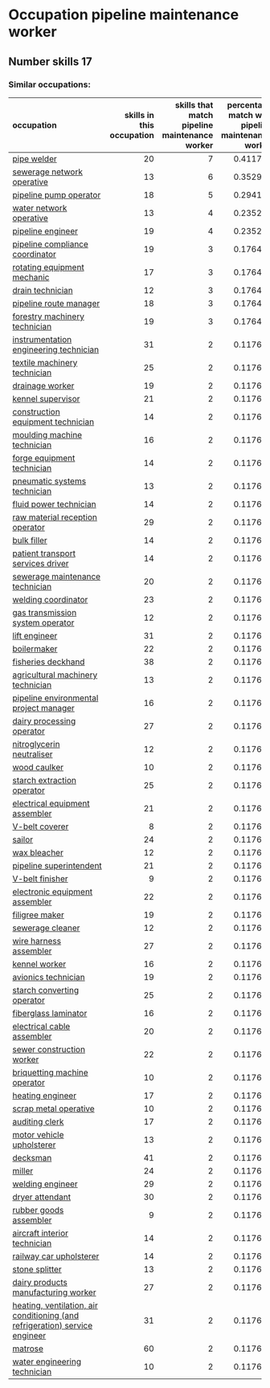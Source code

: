 # Occupation pipeline maintenance worker
## Number skills 17
### Similar occupations:
| occupation                                                                                                                                                    |   skills in this occupation |   skills that match pipeline maintenance worker |   percentage match with pipeline maintenance worker |   skills not in pipeline maintenance worker |
|:--------------------------------------------------------------------------------------------------------------------------------------------------------------|----------------------------:|------------------------------------------------:|----------------------------------------------------:|--------------------------------------------:|
| [pipe welder](pipe_welder.md)                                                                                                                                 |                          20 |                                               7 |                                            0.411765 |                                          13 |
| [sewerage network operative](sewerage_network_operative.md)                                                                                                   |                          13 |                                               6 |                                            0.352941 |                                           7 |
| [pipeline pump operator](pipeline_pump_operator.md)                                                                                                           |                          18 |                                               5 |                                            0.294118 |                                          13 |
| [water network operative](water_network_operative.md)                                                                                                         |                          13 |                                               4 |                                            0.235294 |                                           9 |
| [pipeline engineer](pipeline_engineer.md)                                                                                                                     |                          19 |                                               4 |                                            0.235294 |                                          15 |
| [pipeline compliance coordinator](pipeline_compliance_coordinator.md)                                                                                         |                          19 |                                               3 |                                            0.176471 |                                          16 |
| [rotating equipment mechanic](rotating_equipment_mechanic.md)                                                                                                 |                          17 |                                               3 |                                            0.176471 |                                          14 |
| [drain technician](drain_technician.md)                                                                                                                       |                          12 |                                               3 |                                            0.176471 |                                           9 |
| [pipeline route manager](pipeline_route_manager.md)                                                                                                           |                          18 |                                               3 |                                            0.176471 |                                          15 |
| [forestry machinery technician](forestry_machinery_technician.md)                                                                                             |                          19 |                                               3 |                                            0.176471 |                                          16 |
| [instrumentation engineering technician](instrumentation_engineering_technician.md)                                                                           |                          31 |                                               2 |                                            0.117647 |                                          29 |
| [textile machinery technician](textile_machinery_technician.md)                                                                                               |                          25 |                                               2 |                                            0.117647 |                                          23 |
| [drainage worker](drainage_worker.md)                                                                                                                         |                          19 |                                               2 |                                            0.117647 |                                          17 |
| [kennel supervisor](kennel_supervisor.md)                                                                                                                     |                          21 |                                               2 |                                            0.117647 |                                          19 |
| [construction equipment technician](construction_equipment_technician.md)                                                                                     |                          14 |                                               2 |                                            0.117647 |                                          12 |
| [moulding machine technician](moulding_machine_technician.md)                                                                                                 |                          16 |                                               2 |                                            0.117647 |                                          14 |
| [forge equipment technician](forge_equipment_technician.md)                                                                                                   |                          14 |                                               2 |                                            0.117647 |                                          12 |
| [pneumatic systems technician](pneumatic_systems_technician.md)                                                                                               |                          13 |                                               2 |                                            0.117647 |                                          11 |
| [fluid power technician](fluid_power_technician.md)                                                                                                           |                          14 |                                               2 |                                            0.117647 |                                          12 |
| [raw material reception operator](raw_material_reception_operator.md)                                                                                         |                          29 |                                               2 |                                            0.117647 |                                          27 |
| [bulk filler](bulk_filler.md)                                                                                                                                 |                          14 |                                               2 |                                            0.117647 |                                          12 |
| [patient transport services driver](patient_transport_services_driver.md)                                                                                     |                          14 |                                               2 |                                            0.117647 |                                          12 |
| [sewerage maintenance technician](sewerage_maintenance_technician.md)                                                                                         |                          20 |                                               2 |                                            0.117647 |                                          18 |
| [welding coordinator](welding_coordinator.md)                                                                                                                 |                          23 |                                               2 |                                            0.117647 |                                          21 |
| [gas transmission system operator](gas_transmission_system_operator.md)                                                                                       |                          12 |                                               2 |                                            0.117647 |                                          10 |
| [lift engineer](lift_engineer.md)                                                                                                                             |                          31 |                                               2 |                                            0.117647 |                                          29 |
| [boilermaker](boilermaker.md)                                                                                                                                 |                          22 |                                               2 |                                            0.117647 |                                          20 |
| [fisheries deckhand](fisheries_deckhand.md)                                                                                                                   |                          38 |                                               2 |                                            0.117647 |                                          36 |
| [agricultural machinery technician](agricultural_machinery_technician.md)                                                                                     |                          13 |                                               2 |                                            0.117647 |                                          11 |
| [pipeline environmental project manager](pipeline_environmental_project_manager.md)                                                                           |                          16 |                                               2 |                                            0.117647 |                                          14 |
| [dairy processing operator](dairy_processing_operator.md)                                                                                                     |                          27 |                                               2 |                                            0.117647 |                                          25 |
| [nitroglycerin neutraliser](nitroglycerin_neutraliser.md)                                                                                                     |                          12 |                                               2 |                                            0.117647 |                                          10 |
| [wood caulker](wood_caulker.md)                                                                                                                               |                          10 |                                               2 |                                            0.117647 |                                           8 |
| [starch extraction operator](starch_extraction_operator.md)                                                                                                   |                          25 |                                               2 |                                            0.117647 |                                          23 |
| [electrical equipment assembler](electrical_equipment_assembler.md)                                                                                           |                          21 |                                               2 |                                            0.117647 |                                          19 |
| [V-belt coverer](V-belt_coverer.md)                                                                                                                           |                           8 |                                               2 |                                            0.117647 |                                           6 |
| [sailor](sailor.md)                                                                                                                                           |                          24 |                                               2 |                                            0.117647 |                                          22 |
| [wax bleacher](wax_bleacher.md)                                                                                                                               |                          12 |                                               2 |                                            0.117647 |                                          10 |
| [pipeline superintendent](pipeline superintendent.md)                                                                                                         |                          21 |                                               2 |                                            0.117647 |                                          19 |
| [V-belt finisher](V-belt_finisher.md)                                                                                                                         |                           9 |                                               2 |                                            0.117647 |                                           7 |
| [electronic equipment assembler](electronic_equipment_assembler.md)                                                                                           |                          22 |                                               2 |                                            0.117647 |                                          20 |
| [filigree maker](filigree_maker.md)                                                                                                                           |                          19 |                                               2 |                                            0.117647 |                                          17 |
| [sewerage cleaner](sewerage_cleaner.md)                                                                                                                       |                          12 |                                               2 |                                            0.117647 |                                          10 |
| [wire harness assembler](wire_harness_assembler.md)                                                                                                           |                          27 |                                               2 |                                            0.117647 |                                          25 |
| [kennel worker](kennel_worker.md)                                                                                                                             |                          16 |                                               2 |                                            0.117647 |                                          14 |
| [avionics technician](avionics_technician.md)                                                                                                                 |                          19 |                                               2 |                                            0.117647 |                                          17 |
| [starch converting operator](starch_converting_operator.md)                                                                                                   |                          25 |                                               2 |                                            0.117647 |                                          23 |
| [fiberglass laminator](fiberglass_laminator.md)                                                                                                               |                          16 |                                               2 |                                            0.117647 |                                          14 |
| [electrical cable assembler](electrical_cable_assembler.md)                                                                                                   |                          20 |                                               2 |                                            0.117647 |                                          18 |
| [sewer construction worker](sewer_construction_worker.md)                                                                                                     |                          22 |                                               2 |                                            0.117647 |                                          20 |
| [briquetting machine operator](briquetting_machine_operator.md)                                                                                               |                          10 |                                               2 |                                            0.117647 |                                           8 |
| [heating engineer](heating_engineer.md)                                                                                                                       |                          17 |                                               2 |                                            0.117647 |                                          15 |
| [scrap metal operative](scrap_metal_operative.md)                                                                                                             |                          10 |                                               2 |                                            0.117647 |                                           8 |
| [auditing clerk](auditing_clerk.md)                                                                                                                           |                          17 |                                               2 |                                            0.117647 |                                          15 |
| [motor vehicle upholsterer](motor_vehicle_upholsterer.md)                                                                                                     |                          13 |                                               2 |                                            0.117647 |                                          11 |
| [decksman](decksman.md)                                                                                                                                       |                          41 |                                               2 |                                            0.117647 |                                          39 |
| [miller](miller.md)                                                                                                                                           |                          24 |                                               2 |                                            0.117647 |                                          22 |
| [welding engineer](welding_engineer.md)                                                                                                                       |                          29 |                                               2 |                                            0.117647 |                                          27 |
| [dryer attendant](dryer_attendant.md)                                                                                                                         |                          30 |                                               2 |                                            0.117647 |                                          28 |
| [rubber goods assembler](rubber_goods_assembler.md)                                                                                                           |                           9 |                                               2 |                                            0.117647 |                                           7 |
| [aircraft interior technician](aircraft_interior_technician.md)                                                                                               |                          14 |                                               2 |                                            0.117647 |                                          12 |
| [railway car upholsterer](railway_car_upholsterer.md)                                                                                                         |                          14 |                                               2 |                                            0.117647 |                                          12 |
| [stone splitter](stone_splitter.md)                                                                                                                           |                          13 |                                               2 |                                            0.117647 |                                          11 |
| [dairy products manufacturing worker](dairy_products_manufacturing_worker.md)                                                                                 |                          27 |                                               2 |                                            0.117647 |                                          25 |
| [heating, ventilation, air conditioning (and refrigeration) service engineer](heating,_ventilation,_air_conditioning_(and_refrigeration)_service_engineer.md) |                          31 |                                               2 |                                            0.117647 |                                          29 |
| [matrose](matrose.md)                                                                                                                                         |                          60 |                                               2 |                                            0.117647 |                                          58 |
| [water engineering technician](water_engineering_technician.md)                                                                                               |                          10 |                                               2 |                                            0.117647 |                                           8 |
